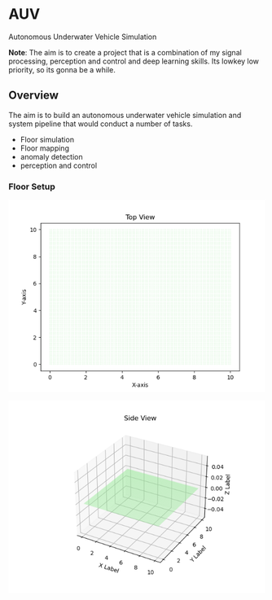 # AUV
Autonomous Underwater Vehicle Simulation


**Note**: The aim is to create a project that is a combination of my signal processing, perception and control and deep learning skills. Its lowkey low priority, so its gonna be a while. 

## Overview
The aim is to build an autonomous underwater vehicle simulation and system pipeline that would conduct a number of tasks. 

- Floor simulation
- Floor mapping
- anomaly detection
- perception and control

### Floor Setup
![Figure 2D](Code/Figures/floor_coordinates_2D.png)

![Figure 3D](Code/Figures/floor_coordinates_3D.png)

